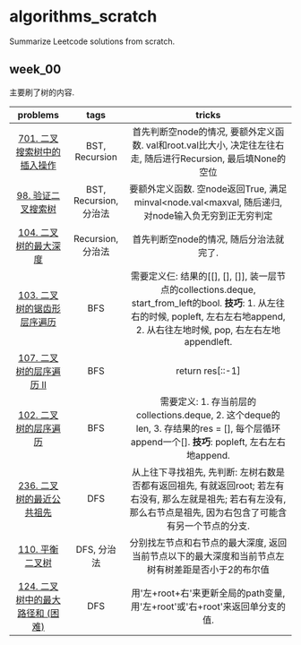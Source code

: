 # algorithms_scratch

Summarize Leetcode solutions from scratch.

## week_00
主要刷了树的内容.

|problems|tags|tricks|
|:----:|:-----:|:-----:|
|[701. 二叉搜索树中的插入操作](https://leetcode.cn/problems/insert-into-a-binary-search-tree/description/)|BST, Recursion|首先判断空node的情况, 要额外定义函数. val和root.val比大小, 决定往左往右走, 随后进行Recursion, 最后填None的空位|
|[98. 验证二叉搜索树](https://leetcode.cn/problems/validate-binary-search-tree/description/)|BST, Recursion, 分治法|要额外定义函数. 空node返回True, 满足minval<node.val<maxval, 随后递归, 对node输入负无穷到正无穷判定|
|[104. 二叉树的最大深度](https://leetcode.cn/problems/maximum-depth-of-binary-tree/description/)|Recursion, 分治法|首先判断空node的情况, 随后分治法就完了.|
|[103. 二叉树的锯齿形层序遍历](https://leetcode.cn/problems/binary-tree-zigzag-level-order-traversal/description/)|BFS|需要定义仨: 结果的[[], [], []], 装一层节点的collections.deque, start_from_left的bool. **技巧**: 1. 从左往右的时候, popleft, 左右左右地append, 2. 从右往左地时候, pop, 右左右左地appendleft.|
|[107. 二叉树的层序遍历 II](https://leetcode.cn/problems/binary-tree-level-order-traversal-ii/description/)|BFS|return res[::-1]|
|[102. 二叉树的层序遍历](https://leetcode.cn/problems/binary-tree-level-order-traversal/description/)|BFS|需要定义: 1. 存当前层的collections.deque, 2. 这个deque的len, 3. 存结果的res = [], 每个层循环append一个[]. **技巧**: popleft, 左右左右地append.|
|[236. 二叉树的最近公共祖先](https://leetcode.cn/problems/lowest-common-ancestor-of-a-binary-tree/description/)|DFS|从上往下寻找祖先, 先判断: 左树右数是否都有返回祖先, 有就返回root; 若左有右没有, 那么左就是祖先; 若右有左没有, 那么右节点是祖先, 因为右包含了可能含有另一个节点的分支. |
|[110. 平衡二叉树](https://leetcode.cn/problems/balanced-binary-tree/description/)|DFS, 分治法|分别找左节点和右节点的最大深度, 返回当前节点以下的最大深度和当前节点左树有树差距是否小于2的布尔值|
|[124. 二叉树中的最大路径和 (困难)](https://leetcode.cn/problems/binary-tree-maximum-path-sum/description/)|DFS|用'左+root+右'来更新全局的path变量, 用'左+root'或'右+root'来返回单分支的值.|
